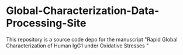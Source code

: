 # Global-Characterization-Data-Processing-Site
This repository is a source code depo for the manuscript "Rapid Global Characterization of Human IgG1 under Oxidative Stresses "
